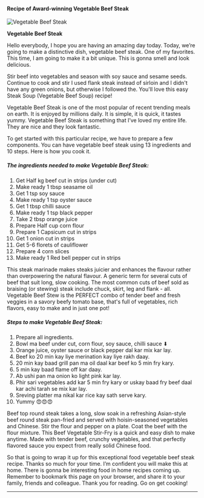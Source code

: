             

#### Recipe of Award-winning Vegetable Beef Steak

![Vegetable Beef Steak](https://img-global.cpcdn.com/recipes/b61e241916f18ff2/751x532cq70/vegetable-beef-steak-recipe-main-photo.jpg)

**Vegetable Beef Steak**

Hello everybody, I hope you are having an amazing day today. Today, we’re going to make a distinctive dish, vegetable beef steak. One of my favorites. This time, I am going to make it a bit unique. This is gonna smell and look delicious.

Stir beef into vegetables and season with soy sauce and sesame seeds. Continue to cook and stir I used flank steak instead of sirloin and I didn't have any green onions, but otherwise I followed the. You'll love this easy Steak Soup (Vegetable Beef Soup) recipe!

Vegetable Beef Steak is one of the most popular of recent trending meals on earth. It is enjoyed by millions daily. It is simple, it is quick, it tastes yummy. Vegetable Beef Steak is something that I’ve loved my entire life. They are nice and they look fantastic.

To get started with this particular recipe, we have to prepare a few components. You can have vegetable beef steak using 13 ingredients and 10 steps. Here is how you cook it.

##### The ingredients needed to make Vegetable Beef Steak:

1.  Get Half kg beef cut in strips (under cut)
2.  Make ready 1 tbsp seasame oil
3.  Get 1 tsp soy sauce
4.  Make ready 1 tsp oyster sauce
5.  Get 1 tbsp chilli sauce
6.  Make ready 1 tsp black pepper
7.  Take 2 tbsp orange juice
8.  Prepare Half cup corn flour
9.  Prepare 1 Capsicum cut in strips
10.  Get 1 onion cut in strips
11.  Get 5-6 florets of cauliflower
12.  Prepare 4 corn slices
13.  Make ready 1 Red bell pepper cut in strips

This steak marinade makes steaks juicier and enhances the flavour rather than overpowering the natural flavour. A generic term for several cuts of beef that suit long, slow cooking. The most common cuts of beef sold as braising (or stewing) steak include chuck, skirt, leg and flank - all. Vegetable Beef Stew is the PERFECT combo of tender beef and fresh veggies in a savory beefy tomato base, that's full of vegetables, rich flavors, easy to make and in just one pot!

##### Steps to make Vegetable Beef Steak:

1.  Prepare all ingredients.
2.  Bowl ma beef under cut, corn flour, soy sauce, chilli sauce ⬇
3.  Orange juice, oyster sauce or black pepper dal kar mix kar lay.
4.  Beef ko 20 min kay liye merination kay liye rakh daay.
5.  20 min kay baad grill pan ma oil daal kar beef ko 5 min fry kary.
6.  5 min kay baad flame off kar daay.
7.  Ab ushi pan ma onion ko light pink kar lay.
8.  Phir sari vegetables add kar 5 min fry kary or uskay baad fry beef daal kar achi tarah se mix kar lay.
9.  Sreving platter ma nikal kar rice kay sath serve kary.
10.  Yummy 😍😍😍

Beef top round steak takes a long, slow soak in a refreshing Asian-style beef round steak pan-fried and served with hoisin-seasoned vegetables and Chinese. Stir the flour and pepper on a plate. Coat the beef with the flour mixture. This Beef Vegetable Stir-Fry is a quick and easy dish to make anytime. Made with tender beef, crunchy vegetables, and that perfectly flavored sauce you expect from really solid Chinese food.

So that is going to wrap it up for this exceptional food vegetable beef steak recipe. Thanks so much for your time. I’m confident you will make this at home. There is gonna be interesting food in home recipes coming up. Remember to bookmark this page on your browser, and share it to your family, friends and colleague. Thank you for reading. Go on get cooking!

* * *